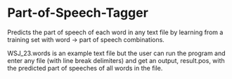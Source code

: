 # Part-of-Speech-Tagger
Predicts the part of speech of each word in any text file by learning from a training set with word -> part of speech combinations.

WSJ_23.words is an example text file but the user can run the program and enter any file (with line break delimiters) and get an output, result.pos, with the predicted part of speeches of all words in the file.
